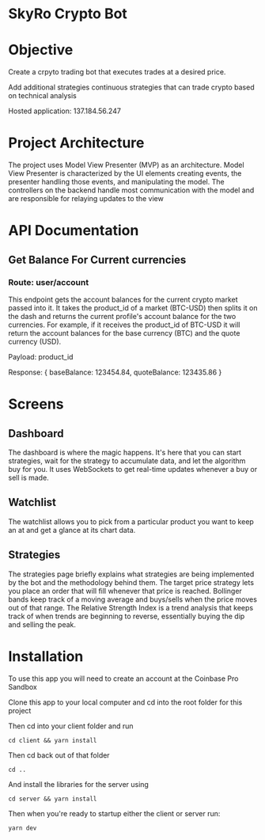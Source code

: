 # SkyRo Crypto Bot

# Objective

Create a crpyto trading bot that executes trades at a desired price.

Add additional strategies continuous strategies that can trade crypto based on technical analysis

Hosted application: 137.184.56.247

# Project Architecture

The project uses Model View Presenter (MVP) as an architecture. Model View Presenter is characterized by the UI elements creating events, the presenter handling those events, and manipulating the model. The controllers on the backend handle most communication with the model and are responsible for relaying updates to the view

# API Documentation

## Get Balance For Current currencies

### Route: user/account

This endpoint gets the account balances for the current crypto market passed into it. It takes the product_id of a market (BTC-USD) then splits it on the dash and returns the current profile's account balance for the two currencies. For example,  if it receives the product_id of BTC-USD it will return the account balances for the base currency (BTC) and the quote currency (USD).

Payload: product_id

Response: { baseBalance: 123454.84, quoteBalance: 123435.86 }

# Screens

## Dashboard

The dashboard is where the magic happens. It's here that you can start strategies, wait for the strategy to accumulate data, and let the algorithm buy for you. It uses WebSockets to get real-time updates whenever a buy or sell is made.

## Watchlist

The watchlist allows you to pick from a particular product you want to keep an at and get a glance at its chart data.

## Strategies

The strategies page briefly explains what strategies are being implemented by the bot and the methodology behind them. The target price strategy lets you place an order that will fill whenever that price is reached. Bollinger bands keep track of a moving average and buys/sells when the price moves out of that range. The Relative Strength Index is a trend analysis that keeps track of when trends are beginning to reverse, essentially buying the dip and selling the peak.

# Installation

To use this app you will need to create an account at the Coinbase Pro Sandbox

Clone this app to your local computer and cd into the root folder for this project

Then cd into your client folder and run

`cd client && yarn install`

Then cd back out of that folder

`cd ..`

And install the libraries for the server using

`cd server && yarn install`

Then when you're ready to startup either the client or server run:

`yarn dev`

